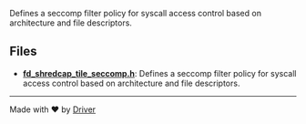 <!--------------------------------------------------------------------------------->
<!-- IMPORTANT: This file is auto-generated by Driver (https://driver.ai). -------->
<!-- Manual edits may be overwritten on future commits. --------------------------->
<!--------------------------------------------------------------------------------->

Defines a seccomp filter policy for syscall access control based on architecture and file descriptors.


## Files
- **[fd_shredcap_tile_seccomp.h](fd_shredcap_tile_seccomp.h.md)**: Defines a seccomp filter policy for syscall access control based on architecture and file descriptors.

---
Made with ❤️ by [Driver](https://www.driver.ai/)
